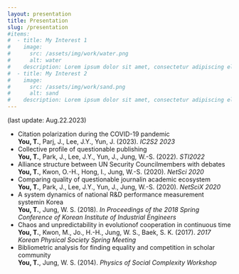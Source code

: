 ```yaml
---
layout: presentation
title: Presentation
slug: /presentation
#items:
#  - title: My Interest 1
#    image:
#      src: /assets/img/work/water.png
#      alt: water
#    description: Lorem ipsum dolor sit amet, consectetur adipiscing elit, sed do eiusmod tempor incididunt ut labore et dolore magna aliqua. Ut enim ad minim veniam, quis nostrud exercitation ullamco laboris nisi ut aliquip ex ea commodo consequat.
#  - title: My Interest 2
#    image:
#      src: /assets/img/work/sand.png
#      alt: sand
#    description: Lorem ipsum dolor sit amet, consectetur adipiscing elit, sed do eiusmod tempor incididunt ut labore et dolore magna aliqua. Ut enim ad minim veniam, quis nostrud exercitation ullamco laboris nisi ut aliquip ex ea commodo consequat. Duis aute irure dolor in reprehenderit in voluptate velit esse cillum dolore eu fugiat nulla pariatur.
---
```

(last update: Aug.22.2023)
<ul>
  <li>
    Citation polarization during the COVID-19 pandemic<br>
    <b> You, T.</b>, Parj, J., Lee, J.Y., Yun, J. (2023). <i>IC2S2 2023</i>
  </li>
  <li>
    Collective profile of questionable publishing<br>
    <b> You, T.</b>, Park, J., Lee, J.Y., Yun, J., Jung, W.-S. (2022). <i>STI2022</i>
  <li> 
    Alliance structure between UN Security Councilmembers with debates<br> 
    <b>You, T.</b>, Kwon, O.-H., Hong, I., Jung, W.-S. (2020). <i>NetSci 2020</i>
  </li>
  <li> 
    Comparing quality of questionable journalin academic ecosystem<br> 
    <b>You, T.</b>, Park, J., Lee, J.Y., Yun, J., Jung, W.-S. (2020). <i>NetSciX 2020</i>
  </li>
  <li> 
     A system dynamics of national R&D performance measurement systemin Korea<br> 
    <b>You, T.</b>, Jung, W. S. (2018). <i>In Proceedings of the 2018 Spring Conference of Korean Institute of Industrial Engineers</i>
  </li>
  <li> 
     Chaos and unpredictability in evolutionof cooperation in continuous time<br> 
    <b>You, T.</b>, Kwon, M., Jo., H.-H., Jung, W. S., Baek, S. K. (2017). <i>2017 Korean Physical Society Spring Meeting</i>
  </li>  
  <li> 
    Bibliometric analysis for finding equality and competition in scholar community<br> 
    <b>You, T.</b>, Jung, W. S. (2014). <i>Physics of Social Complexity Workshop</i>
  </li>  
</ul>
<br>
